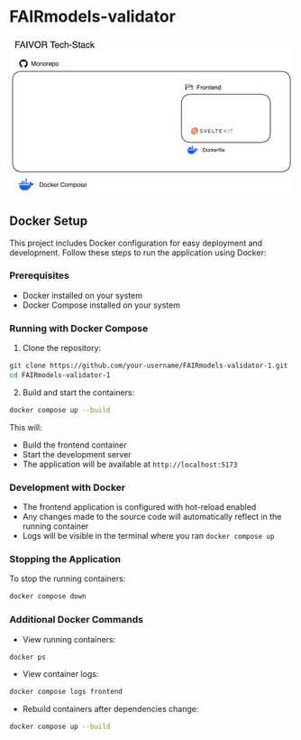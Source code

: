 # FAIRmodels-validator



![techstack](./techstack.excalidraw.png)


## Docker Setup

This project includes Docker configuration for easy deployment and development. Follow these steps to run the application using Docker:

### Prerequisites
- Docker installed on your system
- Docker Compose installed on your system

### Running with Docker Compose

1. Clone the repository:
```bash
git clone https://github.com/your-username/FAIRmodels-validator-1.git
cd FAIRmodels-validator-1
```

2. Build and start the containers:
```bash
docker compose up --build
```

This will:
- Build the frontend container
- Start the development server
- The application will be available at `http://localhost:5173`

### Development with Docker

- The frontend application is configured with hot-reload enabled
- Any changes made to the source code will automatically reflect in the running container
- Logs will be visible in the terminal where you ran `docker compose up`

### Stopping the Application

To stop the running containers:
```bash
docker compose down
```

### Additional Docker Commands

- View running containers:
```bash
docker ps
```

- View container logs:
```bash
docker compose logs frontend
```

- Rebuild containers after dependencies change:
```bash
docker compose up --build
